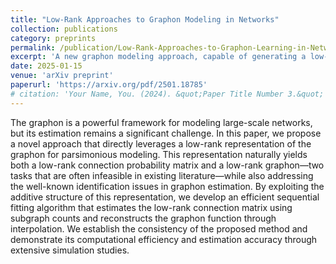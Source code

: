 ```yaml
---
title: "Low-Rank Approaches to Graphon Modeling in Networks"
collection: publications
category: preprints
permalink: /publication/Low-Rank-Approaches-to-Graphon-Learning-in-Networks
excerpt: 'A new graphon modeling approach, capable of generating a low-rank connection probability matrix for network data, is proposed along with rigorous analysis.'
date: 2025-01-15
venue: 'arXiv preprint'
paperurl: 'https://arxiv.org/pdf/2501.18785'
# citation: 'Your Name, You. (2024). &quot;Paper Title Number 3.&quot; <i>GitHub Journal of Bugs</i>. 1(3).'
---
```


The graphon is a powerful framework for modeling large-scale networks, but its estimation remains a significant challenge. In this paper, we propose a novel approach that directly leverages a low-rank representation of the graphon for parsimonious modeling. This representation naturally yields both a low-rank connection probability matrix and a low-rank graphon—two tasks that are often infeasible in existing literature—while also addressing the well-known identification issues in graphon estimation. By exploiting the additive structure of this representation, we develop an efficient sequential fitting algorithm that estimates the low-rank connection matrix using subgraph counts and reconstructs the graphon function through interpolation. We establish the consistency of the proposed method and demonstrate its computational efficiency and estimation accuracy through extensive simulation studies.
